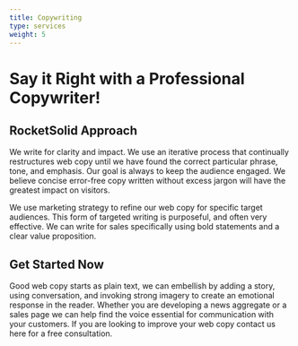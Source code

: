 ```yaml
---
title: Copywriting
type: services
weight: 5
---
```


# Say it Right with a Professional Copywriter!

## RocketSolid Approach

We write for clarity and impact. We use an iterative process that continually restructures web copy until we have found the correct particular phrase, tone, and emphasis. Our goal is always to keep the audience engaged. We believe concise error-free copy written without excess jargon will have the greatest impact on visitors.

We use marketing strategy to refine our web copy for specific target audiences. This form of targeted writing is purposeful, and often very effective. We can write for sales specifically using bold statements and a clear value proposition.

## Get Started Now

Good web copy starts as plain text, we can embellish by adding a story, using conversation, and invoking strong imagery to create an emotional response in the reader. Whether you are developing a news aggregate or a sales page we can help find the voice essential for communication with your customers. If you are looking to improve your web copy contact us here for a free consultation.
